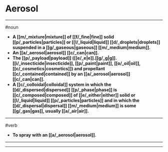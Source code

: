 # Aerosol
---
#noun
- **A [[m/_mixture|mixture]] of [[f/_fine|fine]] solid [[p/_particles|particles]] or [[l/_liquid|liquid]] [[d/_droplets|droplets]] suspended in a [[g/_gaseous|gaseous]] [[m/_medium|medium]].**
- **An [[a/_aerosol|aerosol]] [[c/_can|can]].**
- **The [[p/_payload|payload]] ([[e/_e|e]].[[g/_g|g]]. [[i/_insecticide|insecticide]], [[p/_paint|paint]], [[o/_oil|oil]], [[c/_cosmetics|cosmetics]]) and propellant [[c/_contained|contained]] by an [[a/_aerosol|aerosol]] [[c/_can|can]].**
- **A [[c/_colloidal|colloidal]] system in which the [[d/_dispersed|dispersed]] [[p/_phase|phase]] is [[c/_composed|composed]] of [[e/_either|either]] solid or [[l/_liquid|liquid]] [[p/_particles|particles]] and in which the [[d/_dispersal|dispersal]] [[m/_medium|medium]] is some [[g/_gas|gas]], usually [[a/_air|air]].**
---
#verb
- **To spray with an [[a/_aerosol|aerosol]].**
---
---
